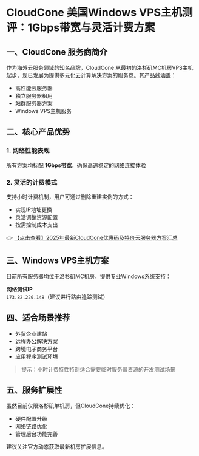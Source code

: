 # CloudCone 美国Windows VPS主机测评：1Gbps带宽与灵活计费方案

## 一、CloudCone 服务商简介
作为海外云服务领域的知名品牌，CloudCone 从最初的洛杉矶MC机房VPS主机起步，现已发展为提供多元化云计算解决方案的服务商。其产品线涵盖：

- 高性能云服务器
- 独立服务器租用
- 站群服务器方案
- Windows VPS主机服务

## 二、核心产品优势
### 1. 网络性能表现
所有方案均标配 **1Gbps带宽**，确保高速稳定的网络连接体验

### 2. 灵活的计费模式
支持小时计费机制，用户可通过删除重建实例的方式：
- 实现IP地址更换
- 灵活调整资源配置
- 按需控制成本支出

👉 [【点击查看】2025年最新CloudCone优惠码及特价云服务器方案汇总](https://bit.ly/Cloudcone)

## 三、Windows VPS主机方案
目前所有服务器均位于洛杉矶MC机房，提供专业Windows系统支持：

**网络测试IP**  
`173.82.220.148`（建议进行路由追踪测试）

## 四、适合场景推荐
- 外贸企业建站
- 远程办公解决方案
- 跨境电子商务平台
- 应用程序测试环境

> 提示：小时计费特性特别适合需要临时服务器资源的开发测试场景

## 五、服务扩展性
虽然目前仅限洛杉矶单机房，但CloudCone持续优化：
- 硬件配置升级
- 网络链路优化
- 管理后台功能完善

建议关注官方动态获取最新机房扩展信息。